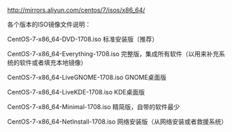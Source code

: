 http://mirrors.aliyun.com/centos/7/isos/x86_64/ 

各个版本的ISO镜像文件说明：

CentOS-7-x86_64-DVD-1708.iso        标准安装版（推荐）

CentOS-7-x86_64-Everything-1708.iso    完整版，集成所有软件（以用来补充系统的软件或者填充本地镜像）

CentOS-7-x86_64-LiveGNOME-1708.iso     GNOME桌面版  

CentOS-7-x86_64-LiveKDE-1708.iso      KDE桌面版  

CentOS-7-x86_64-Minimal-1708.iso      精简版，自带的软件最少

CentOS-7-x86_64-NetInstall-1708.iso    网络安装版（从网络安装或者救援系统）